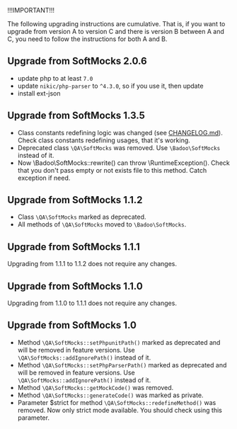 !!!IMPORTANT!!!

The following upgrading instructions are cumulative. That is, if you want to upgrade from version A to version C and there is version B between A and C, you need to follow the instructions for both A and B.

## Upgrade from SoftMocks 2.0.6

- update php to at least `7.0`
- update `nikic/php-parser` to `^4.3.0`, so if you use it, then update
- install ext-json

## Upgrade from SoftMocks 1.3.5

- Class constants redefining logic was changed (see [CHANGELOG.md](CHANGELOG.md)). Check class constants redefining usages, that it's working.
- Deprecated class `\QA\SoftMocks` was removed. Use `\Badoo\SoftMocks` instead of it.
- Now \Badoo\SoftMocks::rewrite() can throw \RuntimeException(). Check that you don't pass empty or not exists file to this method. Catch exception if need.

## Upgrade from SoftMocks 1.1.2

- Class `\QA\SoftMocks` marked as deprecated.
- All methods of `\QA\SoftMocks` moved to `\Badoo\SoftMocks`.

## Upgrade from SoftMocks 1.1.1

Upgrading from 1.1.1 to 1.1.2 does not require any changes.

## Upgrade from SoftMocks 1.1.0

Upgrading from 1.1.0 to 1.1.1 does not require any changes.

## Upgrade from SoftMocks 1.0

- Method `\QA\SoftMocks::setPhpunitPath()` marked as deprecated and will be removed in feature versions. Use `\QA\SoftMocks::addIgnorePath()` instead of it.
- Method `\QA\SoftMocks::setPhpParserPath()` marked as deprecated and will be removed in feature versions. Use `\QA\SoftMocks::addIgnorePath()` instead of it.
- Method `\QA\SoftMocks::getMockCode()` was removed.
- Method `\QA\SoftMocks::generateCode()` was marked as private.
- Parameter $strict for method `\QA\SoftMocks::redefineMethod()` was removed. Now only strict mode available. You should check using this parameter.
